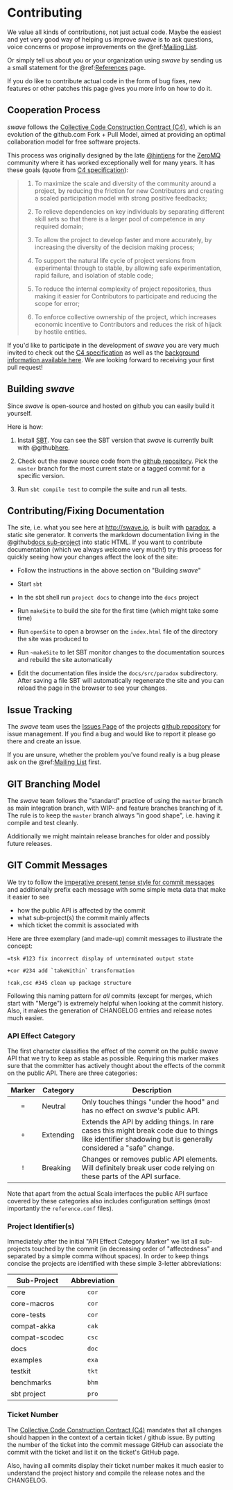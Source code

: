 Contributing
============

We value all kinds of contributions, not just actual code. Maybe the easiest and yet very good way
of helping us improve *swave* is to ask questions, voice concerns or propose improvements on the
@ref:[Mailing List](../support.md#mailing-list).

Or simply tell us about you or your organization using *swave* by sending us a small statement for the
@ref:[References](references.md) page.

If you do like to contribute actual code in the form of bug fixes, new features or other patches this page gives
you more info on how to do it.


Cooperation Process
-------------------

*swave* follows the [Collective Code Construction Contract (C4)][1], which is an evolution of the github.com Fork + Pull
Model, aimed at providing an optimal collaboration model for free software projects.

This process was originally designed by the late [@hintjens][2] for the [ZeroMQ][3] community where it has worked
exceptionally well for many years. It has these goals (quote from [C4 specification][1]):

> 1. To maximize the scale and diversity of the community around a project, by reducing the friction for new Contributors and creating a scaled participation model with strong positive feedbacks;
>
> 2. To relieve dependencies on key individuals by separating different skill sets so that there is a larger pool of competence in any required domain;
>
> 3. To allow the project to develop faster and more accurately, by increasing the diversity of the decision making process;
>
> 4. To support the natural life cycle of project versions from experimental through to stable, by allowing safe experimentation, rapid failure, and isolation of stable code;
>
> 5. To reduce the internal complexity of project repositories, thus making it easier for Contributors to participate and reducing the scope for error;
>
> 6. To enforce collective ownership of the project, which increases economic incentive to Contributors and reduces the risk of hijack by hostile entities.

If you'd like to participate in the development of *swave* you are very much invited to check out the
[C4 specification][1] as well as the [background information available here][4].
We are looking forward to receiving your first pull request!

  [1]: http://rfc.zeromq.org/spec:42/C4/
  [2]: http://hintjens.com/
  [3]: http://zeromq.org/
  [4]: http://zguide.zeromq.org/page:chapter6#The-ZeroMQ-Process-C


Building *swave*
----------------

Since *swave* is open-source and hosted on github you can easily build it yourself.

Here is how:

1. Install [SBT](http://www.scala-sbt.org/).
   You can see the SBT version that *swave* is currently built with @github[here](/project/build.properties).
   
2. Check out the *swave* source code from the [github repository].
   Pick the `master` branch for the most current state or a tagged commit for a specific version.
   
3. Run `sbt compile test` to compile the suite and run all tests.


Contributing/Fixing Documentation
---------------------------------

The site, i.e. what you see here at http://swave.io, is built with [paradox], a static site generator.
It converts the markdown documentation living in the @github[docs sub-project](/docs/) into static HTML.
If you want to contribute documentation (which we always welcome very much!) try this process for quickly seeing
how your changes affect the look of the site: 

* Follow the instructions in the above section on "Building *swave*"

* Start `sbt`

* In the sbt shell run `project docs` to change into the `docs` project

* Run `makeSite` to build the site for the first time (which might take some time)

* Run `openSite` to open a browser on the `index.html` file of the directory the site was produced to
 
* Run `~makeSite` to let SBT monitor changes to the documentation sources and rebuild the site automatically
 
* Edit the documentation files inside the `docs/src/paradox` subdirectory.
  After saving a file SBT will automatically regenerate the site and you can reload the page in the browser
  to see your changes.
  
  [paradox]: https://github.com/lightbend/paradox


Issue Tracking
--------------

The *swave* team uses the [Issues Page] of the projects [github repository] for issue management.
If you find a bug and would like to report it please go there and create an issue.

If you are unsure, whether the problem you've found really is a bug please ask on the
@ref:[Mailing List](../support.md) first.

  [Issues Page]: https://github.com/sirthias/swave/issues
  [github repository]: https://github.com/sirthias/swave/  
  
  
GIT Branching Model
-------------------

The *swave* team follows the "standard" practice of using the `master` branch as main integration branch,
with WIP- and feature branches branching of it. The rule is to keep the `master` branch always "in good shape",
i.e. having it compile and test cleanly.

Additionally we might maintain release branches for older and possibly future releases.


GIT Commit Messages
-------------------

We try to follow the [imperative present tense style for commit messages][style] and additionally prefix each message
with some simple meta data that make it easier to see

- how the public API is affected by the commit
- what sub-project(s) the commit mainly affects
- which ticket the commit is associated with

Here are three exemplary (and made-up) commit messages to illustrate the concept:

```nohighlight
=tsk #123 fix incorrect display of unterminated output state

+cor #234 add `takeWithin` transformation

!cak,csc #345 clean up package structure
```

Following this naming pattern for *all* commits (except for merges, which start with "Merge") is extremely helpful when
looking at the commit history. Also, it makes the generation of CHANGELOG entries and release notes much easier.

  [style]: http://tbaggery.com/2008/04/19/a-note-about-git-commit-messages.html


### API Effect Category  
  
The first character classifies the effect of the commit on the public *swave* API that we try to keep as stable as
possible. Requiring this marker makes sure that the committer has actively thought about the effects of the commit on
the public API. There are three categories:

|Marker|Category |Description                                                                    
|:----:|---------|-----------
| `=`  |Neutral  |Only touches things "under the hood" and has no effect on *swave's* public API.
| `+`  |Extending|Extends the API by adding things. In rare cases this might break code due to things like identifier shadowing but is generally considered a "safe" change.
| `!`  |Breaking |Changes or removes public API elements. Will definitely break user code relying on these parts of the API surface.

Note that apart from the actual Scala interfaces the public API surface covered by these categories also includes
configuration settings (most importantly the `reference.conf` files).


### Project Identifier(s)
  
Immediately after the initial "API Effect Category Marker" we list all sub-projects touched by the commit (in decreasing
order of "affectedness" and separated by a simple comma without spaces). In order to keep things concise the projects
are identified with these simple 3-letter abbreviations:
  
| Sub-Project |Abbreviation|
|-------------|:----------:|
|core         |   `cor`    |
|core-macros  |   `cor`    |
|core-tests   |   `cor`    |
|compat-akka  |   `cak`    |
|compat-scodec|   `csc`    |
|docs         |   `doc`    |
|examples     |   `exa`    |
|testkit      |   `tkt`    |
|benchmarks   |   `bhm`    |
|sbt project  |   `pro`    |


### Ticket Number

The [Collective Code Construction Contract (C4)][1] mandates that all changes should happen in the context of a certain
ticket / github issue. By putting the number of the ticket into the commit message GitHub can associate the commit with
the ticket and list it on the ticket's GitHub page.

Also, having all commits display their ticket number makes it much easier to understand the project history and compile
the release notes and the CHANGELOG.